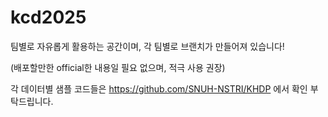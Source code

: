 # kcd2025 

팀별로 자유롭게 활용하는 공간이며, 각 팀별로 브랜치가 만들어져 있습니다!

(배포할만한 official한 내용일 필요 없으며, 적극 사용 권장)

각 데이터별 샘플 코드들은 https://github.com/SNUH-NSTRI/KHDP 에서 확인 부탁드립니다.

